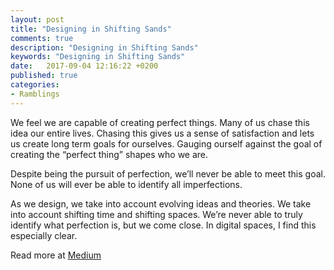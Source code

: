 ```yaml
---
layout: post
title: "Designing in Shifting Sands"
comments: true
description: "Designing in Shifting Sands"
keywords: "Designing in Shifting Sands"
date:   2017-09-04 12:16:22 +0200
published: true
categories:
- Ramblings
---
```

We feel we are capable of creating perfect things. Many of us chase this idea our entire lives. Chasing this gives us a sense of satisfaction and lets us create long term goals for ourselves. Gauging ourself against the goal of creating the “perfect thing” shapes who we are.

Despite being the pursuit of perfection, we’ll never be able to meet this goal. None of us will ever be able to identify all imperfections.

As we design, we take into account evolving ideas and theories. We take into account shifting time and shifting spaces. We’re never able to truly identify what perfection is, but we come close. In digital spaces, I find this especially clear.

Read more at [Medium](https://medium.com/@colinmccaleb/designing-in-shifting-sands-243cd6edee5e "Medium")
